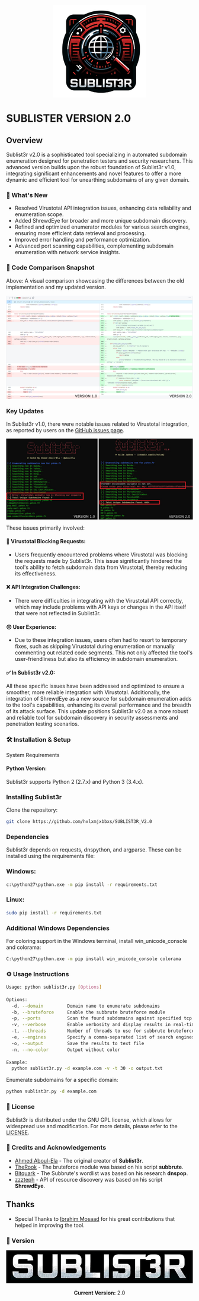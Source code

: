 <p align="center">
<a href="https://github.com/hxlxmjxbbxs/SUBLIST3R_V2.0"><img src="assets/img (1).jpg" width=250px align="center"></a>
</p>

# SUBLISTER VERSION 2.0

## Overview
Sublist3r v2.0 is a sophisticated tool specializing in automated subdomain enumeration designed for penetration testers and security researchers. This advanced version builds upon the robust foundation of Sublist3r v1.0, integrating significant enhancements and novel features to offer a more dynamic and efficient tool for unearthing subdomains of any given domain.

### 🌟 What's New

- Resolved Virustotal API integration issues, enhancing data reliability and enumeration scope. 
- Added ShrewdEye for broader and more unique subdomain discovery.
- Refined and optimized enumerator modules for various search engines, ensuring more efficient data retrieval and processing.
- Improved error handling and performance optimization.
- Advanced port scanning capabilities, complementing subdomain enumeration with network service insights.


### 📸 Code Comparison Snapshot
Above: A visual comparison showcasing the differences between the old implementation and my updated version.

<p align="center">
<a href="https://github.com/aboul3la/Sublist3r/compare/master...hxlxmjxbbxs:Sublist3r:fix-virustotal-api-compatibility"><img src="assets/img (3).jpg" align="center"></a>
</p>

### Key Updates
In Sublist3r v1.0, there were notable issues related to Virustotal integration, as reported by users on the [GitHub issues page](https://github.com/aboul3la/Sublist3r/issues?page=2&q=is%3Aissue+is%3Aopen+virustotal). 

<p align="center">
<a href="https://github.com/hxlxmjxbbxs/SUBLIST3R_V2.0"><img src="assets/img (4).jpg" align="center"></a>
</p>

These issues primarily involved:
#### 🚫 Virustotal Blocking Requests: 
- Users frequently encountered problems where Virustotal was blocking the requests made by Sublist3r. This issue significantly hindered the tool's ability to fetch subdomain data from Virustotal, thereby reducing its effectiveness.

#### ❌ API Integration Challenges: 
- There were difficulties in integrating with the Virustotal API correctly, which may include problems with API keys or changes in the API itself that were not reflected in Sublist3r.

#### 😞 User Experience: 
- Due to these integration issues, users often had to resort to temporary fixes, such as skipping Virustotal during enumeration or manually commenting out related code segments. This not only affected the tool's user-friendliness but also its efficiency in subdomain enumeration.

#### ✅ In Sublist3r v2.0: 
All these specific issues have been addressed and optimized to ensure a smoother, more reliable integration with Virustotal. Additionally, the integration of ShrewdEye as a new source for subdomain enumeration adds to the tool's capabilities, enhancing its overall performance and the breadth of its attack surface. This update positions Sublist3r v2.0 as a more robust and reliable tool for subdomain discovery in security assessments and penetration testing scenarios.

### 🛠 Installation & Setup
System Requirements

#### Python Version:
Sublist3r supports Python 2 (2.7.x) and Python 3 (3.4.x).

### Installing Sublist3r

Clone the repository:

```bash
git clone https://github.com/hxlxmjxbbxs/SUBLIST3R_V2.0
```

### Dependencies
Sublist3r depends on requests, dnspython, and argparse. 
These can be installed using the requirements file:

### Windows:
```bash
c:\python27\python.exe -m pip install -r requirements.txt
```

### Linux:
```bash
sudo pip install -r requirements.txt
```

### Additional Windows Dependencies

For coloring support in the Windows terminal, install win_unicode_console and colorama:
```bash
C:\python27\python.exe -m pip install win_unicode_console colorama
```

### ⚙️ Usage Instructions
```bash
Usage: python sublist3r.py [Options]

Options:
  -d, --domain         Domain name to enumerate subdomains
  -b, --bruteforce     Enable the subbrute bruteforce module
  -p, --ports          Scan the found subdomains against specified tcp ports
  -v, --verbose        Enable verbosity and display results in real-time
  -t, --threads        Number of threads to use for subbrute bruteforce
  -e, --engines        Specify a comma-separated list of search engines
  -o, --output         Save the results to text file
  -n, --no-color       Output without color

Example:
  python sublist3r.py -d example.com -v -t 30 -o output.txt

```

Enumerate subdomains for a specific domain:

```bash
python sublist3r.py -d example.com
```

### 📄 License

Sublist3r is distributed under the GNU GPL license, which allows for widespread use and modification. For more details, please refer to the [LICENSE](https://github.com/hxlxmjxbbxs/SUBLIST3R_V2.0/blob/main/LICENSE).

### 🤝 Credits and Acknowledgements

* [Ahmed Aboul-Ela](https://github.com/bitquark) - The original creator of **Sublist3r**.
* [TheRook](https://github.com/TheRook) - The bruteforce module was based on his script **subbrute**. 
* [Bitquark](https://github.com/bitquark) - The Subbrute's wordlist was based on his research **dnspop**. 
* [zzzteph](https://github.com/zzzteph) - API of resource discovery was based on his script **ShrewdEye**. 
  
## Thanks

* Special Thanks to [Ibrahim Mosaad](https://twitter.com/ibrahim_mosaad) for his great contributions that helped in improving the tool.

### 📢 Version

<p align="center">
<a href="https://github.com/hxlxmjxbbxs/SUBLIST3R_V2.0"><img src="assets/img (2).jpg" align="center"></br></a></br>
<strong>Current Version:</strong> 2.0
</p>
